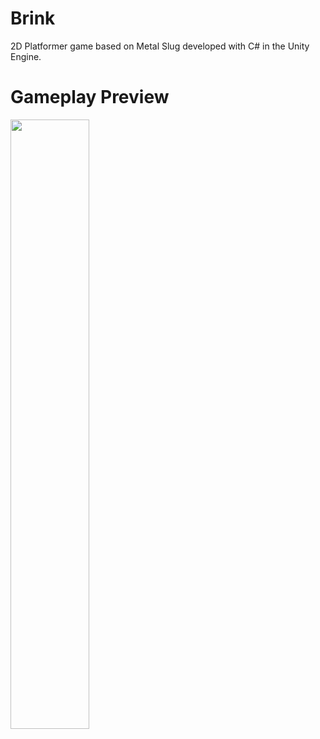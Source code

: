 # Brink
2D Platformer game based on Metal Slug developed with C# in the Unity Engine.

# Gameplay Preview
[<img src="https://img.youtube.com/vi/3J0TVOOSQjc/maxresdefault.jpg" width="50%">](https://youtu.be/3J0TVOOSQjc)
